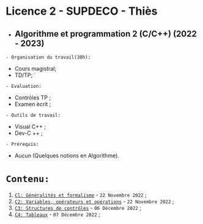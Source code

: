 # Licence 2 - SUPDECO - Thiès
 * ##  Algorithme et programmation 2 (C/C++) (2022 - 2023) 

``` - Organisation du travail(30h): ```
 * Cours magistral;
 * TD/TP; ́
 
``` - Evaluation: ```
 * Contrôles TP ;
 * Examen  ́ecrit ;
 
``` - Outils de travail: ```
 * Visual C++ ;
 * Dev-C ++ ;
 
``` - Prérequis: ```
 * Aucun (Quelques notions en Algorithme).
 
 # ``` Contenu: ```
 1. [`Cl: Généralités et formalisme`](https://github.com/pape-barro/l2_supdeco/blob/main/Chap1.pdf) - ``` 22 Novembre 2022 ``` ;
 2. [`C2: Variables, opérateurs et opérations`](https://github.com/pape-barro/l2_supdeco/blob/main/Chap2.pdf) - ``` 22 Novembre 2022 ``` ;
 3. [`C3: Structures de contrôles`](https://github.com/pape-barro/l2_supdeco/blob/main/Chap3.pdf) - ``` 06 Décembre 2022 ``` ;
 4. [`C4: Tableaux`](https://github.com/pape-barro/l2_supdeco/blob/main/Chap4.pdf) - ``` 07 Décembre 2022 ``` ;
